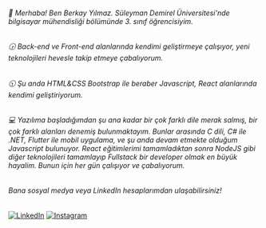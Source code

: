 <h6>👋 Merhaba! Ben Berkay Yılmaz. Süleyman Demirel Üniversitesi'nde bilgisayar mühendisliği bölümünde 3. sınıf öğrencisiyim.</h6>
<h6>🕞 Back-end ve Front-end alanlarında kendimi geliştirmeye çalışıyor, yeni teknolojileri hevesle takip etmeye çabalıyorum.</h6>
<h6>🕥 Şu anda HTML&CSS Bootstrap ile beraber Javascript, React alanlarında kendimi geliştiriyorum.</h6>
<h6>💻 Yazılıma başladığımdan şu ana kadar bir çok farklı dile merak salmış, bir çok farklı alanları denemiş bulunmaktayım. Bunlar arasında C dili, C# ile .NET, Flutter ile mobil uygulama, ve şu anda devam etmekte olduğum Javascript bulunuyor. React eğitimlerimi tamamladıktan sonra NodeJS gibi diğer teknolojileri tamamlayıp Fullstack bir developer olmak en büyük hayalim. Bunun için her gün çalışıyor ve çabalıyorum.</h6>
<h6>Bana sosyal medya veya LinkedIn hesaplarımdan ulaşabilirsiniz!</h6>
<a href="https://www.linkedin.com/in/berkay-y%C4%B1lmaz-088b8a271/" target="_blank"><img src="https://img.shields.io/badge/LinkedIn-000000?style=for-the-badge&logo=linkedin&logoColor=white" alt="LinkedIn"></a>
<a href="https://www.instagram.com/berkayyilmzzz/" target="_blank">
  <img src="https://img.shields.io/badge/Instagram-000000?style=for-the-badge&logo=instagram&logoColor=white" alt="Instagram">
</a>





<!--
**Berkayilmz/Berkayilmz** is a ✨ _special_ ✨ repository because its `README.md` (this file) appears on your GitHub profile.

Here are some ideas to get you started:

- 🔭 I’m currently working on ...
- 🌱 I’m currently learning ...
- 👯 I’m looking to collaborate on ...
- 🤔 I’m looking for help with ...
- 💬 Ask me about ...
- 📫 How to reach me: ...
- 😄 Pronouns: ...
- ⚡ Fun fact: ...
-->

